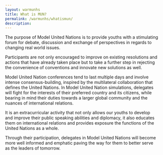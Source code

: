 ```yaml
---
layout: warmunhs
title: What is MUN?
permalink: /warmunhs/whatismun/
description:
---
```


The purpose of Model United Nations is to provide youths with a stimulating forum for debate, discussion and exchange of perspectives in regards to changing real world issues.

Participants are not only encouraged to improve on existing resolutions and actions that have already taken place but to take a further step in rejecting the convenience of conventions and innovate new solutions as well.

Model United Nation conferences tend to last multiple days and involve intense consensus-building, inspired by the multilateral collaboration that defines the United Nations. In Model United Nation simulations, delegates will fight for the interests of their preferred country and its citizens, while bearing in mind their duties towards a larger global community and the nuances of international relations.

It is an extracurricular activity that not only allows our youths to develop and improve their public speaking abilities and diplomacy, it also educates them on international relations and provides exposure the functions of the United Nations as a whole.

Through their participation, delegates in Model United Nations will become more well informed and emphatic paving the way for them to better serve as the leaders of tomorrow.
